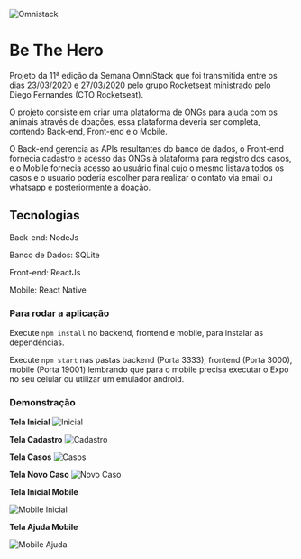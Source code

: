 ![Omnistack](https://lh3.googleusercontent.com/pw/AM-JKLUPUexpkBxW1B77DqvtLRXD719y3_S5cFIinXFRpMMpYMoxqr-E_gxu4hVXf4AzGZizshvdS6tVxyHghaVt9Pv2dTDWBJKPJx4GKit3Erh5MAb5P-CuxlnWXe7tJWByycAsPWu9eY9eYhUVeCfQBHE=w309-h160-no?authuser=0)
# Be The Hero

Projeto da 11ª edição da Semana OmniStack que foi transmitida entre os dias 23/03/2020 e 27/03/2020 pelo grupo Rocketseat ministrado pelo Diego Fernandes (CTO Rocketseat).

O projeto consiste em criar uma plataforma de ONGs para ajuda com os animais através de doações, essa plataforma deveria ser completa, contendo Back-end, Front-end e o Mobile.

O Back-end gerencia as APIs resultantes do banco de dados, o Front-end fornecia cadastro e acesso das ONGs à plataforma para registro dos casos, e o Mobile fornecia acesso ao usuário final cujo o mesmo listava todos os casos e o usuario poderia escolher para realizar o contato via email ou whatsapp e posteriormente a doação.

## Tecnologias

Back-end: NodeJs

Banco de Dados: SQLite

Front-end: ReactJs

Mobile: React Native

### Para rodar a aplicação

Execute `npm install` no backend, frontend e mobile, para instalar as dependências.

Execute `npm start` nas pastas backend (Porta 3333), frontend (Porta 3000), mobile (Porta 19001) lembrando que para o mobile precisa executar o Expo no seu celular ou utilizar um emulador android.

### Demonstração

**Tela Inicial**
![Inicial](https://lh3.googleusercontent.com/pw/AM-JKLU16w_hKCm5Dh8ivhpn9kOvzIEy7bR1I21AkquhVE4109g93DEr68UnYe1M7au9n9k56EgssmlPZ2777iFHx33TYyeMIZZodgG6o9UsxXFt2dCgtFCoyy_4UftK5lmfC_pWvqyITiCX2l-EyNuDOCU=w1818-h867-no?authuser=0)

**Tela Cadastro**
![Cadastro](https://lh3.googleusercontent.com/pw/AM-JKLXTtUVGczEqHY3h4woReLHYhF4e_vuPnJd9sArL0YAUgxdHSMFjcWXJD9xhdNiijmdat2QliTtok1ul7Q6ATemhI56O67g8QvAX4PFYL7NeUCnzxPlQaPo_MqzEIiw5nlDdyF6AZtALr-Nggl5fPrg=w1700-h867-no?authuser=0)

**Tela Casos**
![Casos](https://lh3.googleusercontent.com/pw/AM-JKLVXxx71WaG1-cooLTT6iEzY5fKpzt_zRj3hoOlFB-3mCjHuaNR3rj3inpnOvrXk4nzGWfwrlD738dFX9j53uxXLymuQkv31RoEM0GvtiwOBw2JAqV7zqzVBk8LAT_PvnsDGbkzPYUuHHwrvBTN1Ziw=w1690-h867-no?authuser=0)

**Tela Novo Caso**
![Novo Caso](https://lh3.googleusercontent.com/pw/AM-JKLV8Ci2M6NqIY2EWlc66gVMDZZ0WUuT9zwlzb6LTEh2BVfmHF3oDU75tq6g8IspUAwxM--0iEVneGzxp60CqjBIHBteaDoMOoPUYKZZIcEA6aGL1HCAEm6zVXIp3H1Ys5dcs6pUrVwn2QF0mB5HkTaQ=w1706-h865-no?authuser=0)

**Tela Inicial Mobile**

![Mobile Inicial](https://lh3.googleusercontent.com/pw/AM-JKLU6yxaS8xG5rG-z17ttbJhKYkv3kBHL_ZAaa7rKcaAawmzCqDafwFxD-w1vi6DoyS1Pk_xeVMMc50iIttc2Pl-tau5cLBW8R7HDom3UKg7Wl16Vs6NHziQRA7AuNrxTo1pRhLz1blJ3Hc9fXqmm100=w488-h867-no?authuser=0)

**Tela Ajuda Mobile**

![Mobile Ajuda](https://lh3.googleusercontent.com/pw/AM-JKLWDShBDU0kfw32DILSfI0sD3tzjCoi8YnauWw-0NGIz6ud1G_P-jS6GfXnTdiBZL_IqElya1ALBjIUgcsWExPkLazDazmmFLDdCBa9T82Ml8-wMvew9e-KcEYbVk3nc-ve8jmfHP-6A5oBwS7QqdZk=w488-h867-no?authuser=0)
